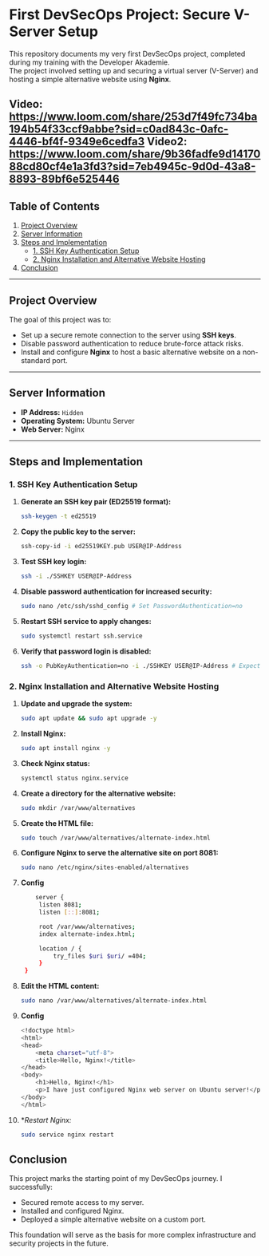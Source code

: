 # First DevSecOps Project: Secure V-Server Setup

This repository documents my very first DevSecOps project, completed during my training with the Developer Akademie.  
The project involved setting up and securing a virtual server (V-Server) and hosting a simple alternative website using **Nginx**.

Video: https://www.loom.com/share/253d7f49fc734ba194b54f33ccf9abbe?sid=c0ad843c-0afc-4446-bf4f-9349e6cedfa3
Video2: https://www.loom.com/share/9b36fadfe9d1417088cd80cf4e1a3fd3?sid=7eb4945c-9d0d-43a8-8893-89bf6e525446
---

## Table of Contents
1. [Project Overview](#project-overview)
2. [Server Information](#server-information)
3. [Steps and Implementation](#steps-and-implementation)
    - [1. SSH Key Authentication Setup](#1-ssh-key-authentication-setup)
    - [2. Nginx Installation and Alternative Website Hosting](#2-nginx-installation-and-alternative-website-hosting)
4. [Conclusion](#conclusion)

---

## Project Overview
The goal of this project was to:
- Set up a secure remote connection to the server using **SSH keys**.
- Disable password authentication to reduce brute-force attack risks.
- Install and configure **Nginx** to host a basic alternative website on a non-standard port.

---

## Server Information
- **IP Address:** `Hidden`
- **Operating System:** Ubuntu Server
- **Web Server:** Nginx

---

## Steps and Implementation

### 1. SSH Key Authentication Setup
1. **Generate an SSH key pair (ED25519 format):**
   ```bash
   ssh-keygen -t ed25519
2. **Copy the public key to the server:**
   ```bash
   ssh-copy-id -i ed25519KEY.pub USER@IP-Address
3. **Test SSH key login:**
   ```bash
   ssh -i ./SSHKEY USER@IP-Address
4. **Disable password authentication for increased security:**
   ```bash
   sudo nano /etc/ssh/sshd_config # Set PasswordAuthentication=no
5. **Restart SSH service to apply changes:**
   ```bash
   sudo systemctl restart ssh.service
6. **Verify that password login is disabled:**
   ```bash
   ssh -o PubKeyAuthentication=no -i ./SSHKEY USER@IP-Address # Expected: authentication failure

### 2. Nginx Installation and Alternative Website Hosting
1. **Update and upgrade the system:**
   ```bash
   sudo apt update && sudo apt upgrade -y
2. **Install Nginx:**
   ```bash
   sudo apt install nginx -y
3. **Check Nginx status:**
   ```bash
   systemctl status nginx.service
4. **Create a directory for the alternative website:**
   ```bash
   sudo mkdir /var/www/alternatives
5. **Create the HTML file:**
   ```bash
   sudo touch /var/www/alternatives/alternate-index.html
6. **Configure Nginx to serve the alternative site on port 8081:**
   ```bash
   sudo nano /etc/nginx/sites-enabled/alternatives
7. **Config**
   ```bash
       server {
        listen 8081;
        listen [::]:8081;

        root /var/www/alternatives;
        index alternate-index.html;

        location / {
            try_files $uri $uri/ =404;
        }
    }
8. **Edit the HTML content:**
   ```bash
   sudo nano /var/www/alternatives/alternate-index.html
10. **Config**
    ```bash
    <!doctype html>
    <html>
    <head>
        <meta charset="utf-8">
        <title>Hello, Nginx!</title>
    </head>
    <body>
        <h1>Hello, Nginx!</h1>
        <p>I have just configured Nginx web server on Ubuntu server!</p>
    </body>
    </html>
11. **Restart Nginx:*
    ```bash
    sudo service nginx restart
## Conclusion
This project marks the starting point of my DevSecOps journey.
I successfully:
- Secured remote access to my server.
- Installed and configured Nginx.
- Deployed a simple alternative website on a custom port.

This foundation will serve as the basis for more complex infrastructure and security projects in the future.
   
